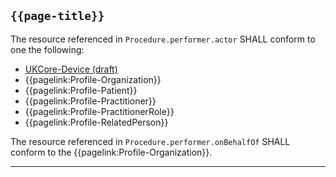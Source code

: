 ## <code>{{page-title}}</code>

The resource referenced in `Procedure.performer.actor` SHALL conform to one the following:

- [UKCore-Device (draft)]("https://simplifier.net/guide/UKCoreImplementationGuideAssetsinDevelopment/Home/ProfilesandExtensions/UKCore-Device)
- {{pagelink:Profile-Organization}}
- {{pagelink:Profile-Patient}}
- {{pagelink:Profile-Practitioner}}
- {{pagelink:Profile-PractitionerRole}}
- {{pagelink:Profile-RelatedPerson}}

The resource referenced in `Procedure.performer.onBehalfOf` SHALL conform to the {{pagelink:Profile-Organization}}.

---
